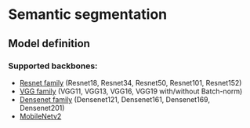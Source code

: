 # Semantic segmentation

## Model definition
### Supported backbones:
- [Resnet family](https://arxiv.org/abs/1512.03385) (Resnet18, Resnet34, Resnet50, Resnet101, Resnet152)
- [VGG family](https://arxiv.org/abs/1409.1556) (VGG11, VGG13, VGG16, VGG19 with/without Batch-norm)
- [Densenet family](https://arxiv.org/abs/1608.06993) (Densenet121, Densenet161, Densenet169, Densenet201)
- [MobileNetv2](https://arxiv.org/abs/1801.04381)
